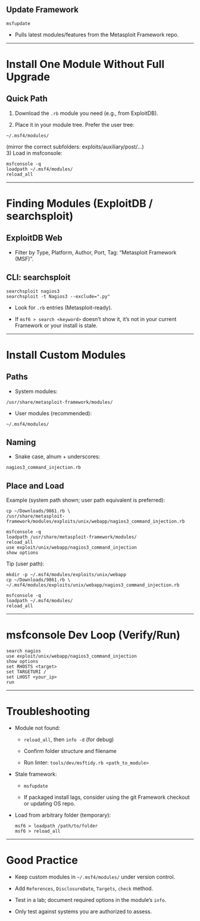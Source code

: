 

## Update Framework

```
msfupdate
```

- Pulls latest modules/features from the Metasploit Framework repo.
    

---

# Install One Module Without Full Upgrade

## Quick Path

1. Download the `.rb` module you need (e.g., from ExploitDB).
    
2. Place it in your module tree. Prefer the user tree:
    

```
~/.msf4/modules/
```

(mirror the correct subfolders: exploits/auxiliary/post/…)  
3) Load in msfconsole:

```
msfconsole -q
loadpath ~/.msf4/modules/
reload_all
```

---

# Finding Modules (ExploitDB / searchsploit)

## ExploitDB Web

- Filter by Type, Platform, Author, Port, Tag: “Metasploit Framework (MSF)”.
    

## CLI: searchsploit

```
searchsploit nagios3
searchsploit -t Nagios3 --exclude=".py"
```

- Look for `.rb` entries (Metasploit-ready).
    
- If `msf6 > search <keyword>` doesn’t show it, it’s not in your current Framework or your install is stale.
    

---

# Install Custom Modules

## Paths

- System modules:
    

```
/usr/share/metasploit-framework/modules/
```

- User modules (recommended):
    

```
~/.msf4/modules/
```

## Naming

- Snake case, alnum + underscores:
    

```
nagios3_command_injection.rb
```

## Place and Load

Example (system path shown; user path equivalent is preferred):

```
cp ~/Downloads/9861.rb \
/usr/share/metasploit-framework/modules/exploits/unix/webapp/nagios3_command_injection.rb

msfconsole -q
loadpath /usr/share/metasploit-framework/modules/
reload_all
use exploit/unix/webapp/nagios3_command_injection
show options
```

Tip (user path):

```
mkdir -p ~/.msf4/modules/exploits/unix/webapp
cp ~/Downloads/9861.rb \
~/.msf4/modules/exploits/unix/webapp/nagios3_command_injection.rb

msfconsole -q
loadpath ~/.msf4/modules/
reload_all
```

---

# msfconsole Dev Loop (Verify/Run)

```
search nagios
use exploit/unix/webapp/nagios3_command_injection
show options
set RHOSTS <target>
set TARGETURI /
set LHOST <your_ip>
run
```

---

# Troubleshooting

- Module not found:
    
    - `reload_all`, then `info -d` (for debug)
        
    - Confirm folder structure and filename
        
    - Run linter: `tools/dev/msftidy.rb <path_to_module>`
        
- Stale framework:
    
    - `msfupdate`
        
    - If packaged install lags, consider using the git Framework checkout or updating OS repo.
        
- Load from arbitrary folder (temporary):
    
    ```
    msf6 > loadpath /path/to/folder
    msf6 > reload_all
    ```
    

---

# Good Practice

- Keep custom modules in `~/.msf4/modules/` under version control.
    
- Add `References`, `DisclosureDate`, `Targets`, `check` method.
    
- Test in a lab; document required options in the module’s `info`.
    
- Only test against systems you are authorized to assess.